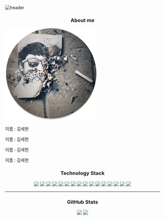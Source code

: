 ![header](https://capsule-render.vercel.app/api?type=waving&color=auto&height=300&section=header&text=Se-hyun%20Kim&fontSize=90)
<div align="center">
    <h3>About me</h3>
</div>
<div >
    <img src="./images/Ellipse 1.png" width="300">   
    <div> 
        <p>이름 : 김세현</p>
        <p>이름 : 김세현</p>
        <p>이름 : 김세현</p>
        <p>이름 : 김세현</p>
    </div>
</div>
<div align="center">
    <h3>Technology Stack</h3>
     <img src="https://img.shields.io/badge/java-007396?style=for-the-badge&logo=OpenJDK&logoColor=white"/>
    <img src="https://img.shields.io/badge/javascript-F7DF1E?style=for-the-badge&logo=JavaScript&logoColor=black"/>
    <img src="https://img.shields.io/badge/HTML5-E34F26?style=for-the-badge&logo=HTML5&logoColor=black"/>
    <img src="https://img.shields.io/badge/CSS-1572B6?style=for-the-badge&logo=CSS3&logoColor=black"/>
    <img src="https://img.shields.io/badge/eclipseide-525C86?style=for-the-badge&logo=eclipseide&logoColor=black"/>
    <img src="https://img.shields.io/badge/springboot-6DB33F?style=for-the-badge&logo=springboot&logoColor=black"/>
    <img src="https://img.shields.io/badge/oracle-F80000?style=for-the-badge&logo=oracle&logoColor=black"/>
    <img src="https://img.shields.io/badge/mysql-4479A1?style=for-the-badge&logo=mysql&logoColor=black"/>
    <img src="https://img.shields.io/badge/apachetomcat-F8DC75?style=for-the-badge&logo=apachetomcat&logoColor=black"/>
    <img src="https://img.shields.io/badge/amazonaws-232F3E?style=for-the-badge&logo=amazonaws&logoColor=black"/>
    <img src="https://img.shields.io/badge/fontawesome-528DD7?style=for-the-badge&logo=fontawesome&logoColor=black"/>
    <img src="https://img.shields.io/badge/bootstrap-7952B3?style=for-the-badge&logo=bootstrap&logoColor=black"/>
    <img src="https://img.shields.io/badge/jsp-4479A1?style=for-the-badge&logo=jsp&logoColor=black"/>
    <img src="https://img.shields.io/badge/jquery-0769AD?style=for-the-badge&logo=jquery&logoColor=black"/>
    <img src="https://img.shields.io/badge/VScode-0735AD?style=for-the-badge&logo=VScode&logoColor=black"/>
    <img src="https://img.shields.io/badge/VScode-0735AD?style=for-the-badge&logo=VScode&logoColor=black"/>
</div>
<hr/>
<div align="center">
 <h3>GitHub Stats</h3>
    <div>
        <img src="https://github-readme-stats.vercel.app/api?username=kim333333d&show_icons=true">
        <img src=https://github-readme-stats.vercel.app/api/top-langs/?username=kim333333d>
    </div>
   
</div>
<!-- ### Hi there 👋 -->


<!--
**kim333333d/kim333333d** is a ✨ _special_ ✨ repository because its `README.md` (this file) appears on your GitHub profile.

Here are some ideas to get you started:

- 🔭 I’m currently working on ...
- 🌱 I’m currently learning ...
- 👯 I’m looking to collaborate on ...
- 🤔 I’m looking for help with ...
- 💬 Ask me about ...
- 📫 How to reach me: ...
- 😄 Pronouns: ...
- ⚡ Fun fact: ...
-->
